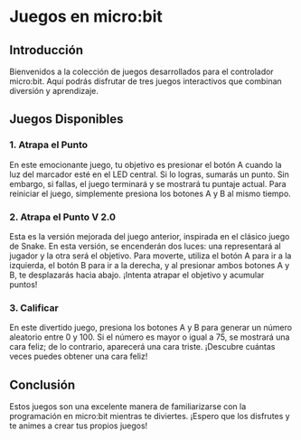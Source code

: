 # Juegos en micro:bit

## Introducción
Bienvenidos a la colección de juegos desarrollados para el controlador micro:bit. Aquí podrás disfrutar de tres juegos interactivos que combinan diversión y aprendizaje.

## Juegos Disponibles

### 1. Atrapa el Punto
En este emocionante juego, tu objetivo es presionar el botón A cuando la luz del marcador esté en el LED central. Si lo logras, sumarás un punto. Sin embargo, si fallas, el juego terminará y se mostrará tu puntaje actual. Para reiniciar el juego, simplemente presiona los botones A y B al mismo tiempo.

### 2. Atrapa el Punto V 2.0
Esta es la versión mejorada del juego anterior, inspirada en el clásico juego de Snake. En esta versión, se encenderán dos luces: una representará al jugador y la otra será el objetivo. Para moverte, utiliza el botón A para ir a la izquierda, el botón B para ir a la derecha, y al presionar ambos botones A y B, te desplazarás hacia abajo. ¡Intenta atrapar el objetivo y acumular puntos!

### 3. Calificar
En este divertido juego, presiona los botones A y B para generar un número aleatorio entre 0 y 100. Si el número es mayor o igual a 75, se mostrará una cara feliz; de lo contrario, aparecerá una cara triste. ¡Descubre cuántas veces puedes obtener una cara feliz!

## Conclusión
Estos juegos son una excelente manera de familiarizarse con la programación en micro:bit mientras te diviertes. ¡Espero que los disfrutes y te animes a crear tus propios juegos!
